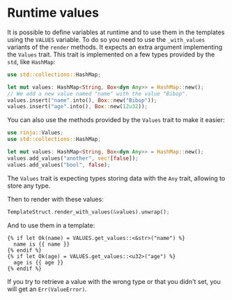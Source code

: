 # Runtime values

It is possible to define variables at runtime and to use them in the templates using the `VALUES`
variable. To do so you need to use the `_with_values` variants of the `render` methods. It expects
an extra argument implementing the `Values` trait. This trait is implemented on a few types provided
by the `std`, like `HashMap`:

```rust
use std::collections::HashMap;

let mut values: HashMap<String, Box<dyn Any>> = HashMap::new();
// We add a new value named "name" with the value "Bibop".
values.insert("name".into(), Box::new("Bibop"));
values.insert("age".into(), Box::new(12u32));
```

You can also use the methods provided by the `Values` trait to make it easier:

```rust
use rinja::Values;
use std::collections::HashMap;

let mut values: HashMap<String, Box<dyn Any>> = HashMap::new();
values.add_values("another", vec![false]);
values.add_values("bool", false);
```

The `Values` trait is expecting types storing data with the `Any` trait, allowing to store any type.

Then to render with these values:

```rust
TemplateStruct.render_with_values(&values).unwrap();
```

And to use them in a template:

```jinja
{% if let Ok(name) = VALUES.get_values::<&str>("name") %}
  name is {{ name }}
{% endif %}
{% if let Ok(age) = VALUES.get_values::<u32>("age") %}
  age is {{ age }}
{% endif %}
```

If you try to retrieve a value with the wrong type or that you didn't set, you will get an
`Err(ValueError)`.
